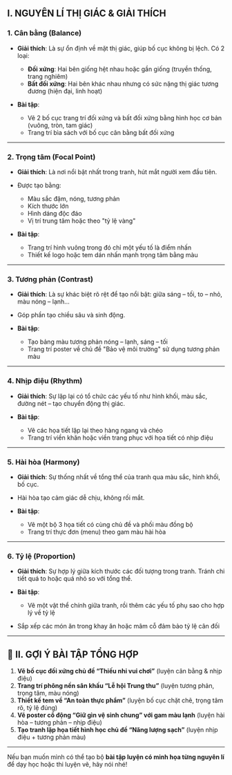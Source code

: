 
## I. NGUYÊN LÍ THỊ GIÁC & GIẢI THÍCH

### 1. **Cân bằng (Balance)**

* **Giải thích**: Là sự ổn định về mặt thị giác, giúp bố cục không bị lệch. Có 2 loại:

  * **Đối xứng**: Hai bên giống hệt nhau hoặc gần giống (truyền thống, trang nghiêm)
  * **Bất đối xứng**: Hai bên khác nhau nhưng có sức nặng thị giác tương đương (hiện đại, linh hoạt)

* **Bài tập**:

  * Vẽ 2 bố cục trang trí đối xứng và bất đối xứng bằng hình học cơ bản (vuông, tròn, tam giác)
  * Trang trí bìa sách với bố cục cân bằng bất đối xứng

---

### 2. **Trọng tâm (Focal Point)**

* **Giải thích**: Là nơi nổi bật nhất trong tranh, hút mắt người xem đầu tiên.

* Được tạo bằng:

  * Màu sắc đậm, nóng, tương phản
  * Kích thước lớn
  * Hình dáng độc đáo
  * Vị trí trung tâm hoặc theo "tỷ lệ vàng"

* **Bài tập**:

  * Trang trí hình vuông trong đó chỉ một yếu tố là điểm nhấn
  * Thiết kế logo hoặc tem dán nhấn mạnh trọng tâm bằng màu

---

### 3. **Tương phản (Contrast)**

* **Giải thích**: Là sự khác biệt rõ rệt để tạo nổi bật: giữa sáng – tối, to – nhỏ, màu nóng – lạnh…

* Góp phần tạo chiều sâu và sinh động.

* **Bài tập**:

  * Tạo bảng màu tương phản nóng – lạnh, sáng – tối
  * Trang trí poster về chủ đề "Bảo vệ môi trường" sử dụng tương phản màu

---

### 4. **Nhịp điệu (Rhythm)**

* **Giải thích**: Sự lặp lại có tổ chức các yếu tố như hình khối, màu sắc, đường nét – tạo chuyển động thị giác.

* **Bài tập**:

  * Vẽ các họa tiết lặp lại theo hàng ngang và chéo
  * Trang trí viền khăn hoặc viền trang phục với họa tiết có nhịp điệu

---

### 5. **Hài hòa (Harmony)**

* **Giải thích**: Sự thống nhất về tổng thể của tranh qua màu sắc, hình khối, bố cục.

* Hài hòa tạo cảm giác dễ chịu, không rối mắt.

* **Bài tập**:

  * Vẽ một bộ 3 họa tiết có cùng chủ đề và phối màu đồng bộ
  * Trang trí thực đơn (menu) theo gam màu hài hòa

---

### 6. **Tỷ lệ (Proportion)**

* **Giải thích**: Sự hợp lý giữa kích thước các đối tượng trong tranh. Tránh chi tiết quá to hoặc quá nhỏ so với tổng thể.

* **Bài tập**:

  * Vẽ một vật thể chính giữa tranh, rồi thêm các yếu tố phụ sao cho hợp lý về tỷ lệ

* Sắp xếp các món ăn trong khay ăn hoặc mâm cỗ đảm bảo tỷ lệ cân đối

---

## 🧩 II. GỢI Ý BÀI TẬP TỔNG HỢP

1. **Vẽ bố cục đối xứng chủ đề “Thiếu nhi vui chơi”** (luyện cân bằng & nhịp điệu)
2. **Trang trí phông nền sân khấu “Lễ hội Trung thu”** (luyện tương phản, trọng tâm, màu nóng)
3. **Thiết kế tem về “An toàn thực phẩm”** (luyện bố cục chặt chẽ, trọng tâm rõ, tỷ lệ đúng)
4. **Vẽ poster cổ động “Giữ gìn vệ sinh chung” với gam màu lạnh** (luyện hài hòa – tương phản – nhịp điệu)
5. **Tạo tranh lặp họa tiết hình học chủ đề “Năng lượng sạch”** (luyện nhịp điệu + tương phản màu)

---

Nếu bạn muốn mình có thể tạo bộ **bài tập luyện có minh họa từng nguyên lí** để dạy học hoặc thi luyện vẽ, hãy nói nhé!